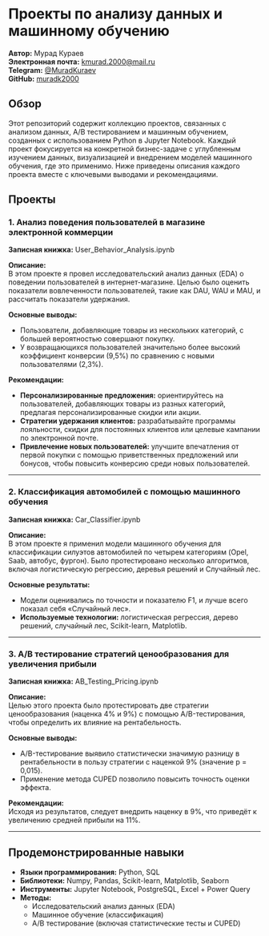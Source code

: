 # Проекты по анализу данных и машинному обучению

**Автор:** Мурад Кураев  
**Электронная почта:** kmurad.2000@mail.ru  
**Telegram:** [@MuradKuraev](https://t.me/MuradKuraev)  
**GitHub:** [muradk2000](https://github.com/muradk2000)

## Обзор
Этот репозиторий содержит коллекцию проектов, связанных с анализом данных, A/B тестированием и машинным обучением, созданных с использованием Python в Jupyter Notebook. Каждый проект фокусируется на конкретной бизнес-задаче с углубленным изучением данных, визуализацией и внедрением моделей машинного обучения, где это применимо. Ниже приведены описания каждого проекта вместе с ключевыми выводами и рекомендациями.

## Проекты

### 1. Анализ поведения пользователей в магазине электронной коммерции
**Записная книжка:** User_Behavior_Analysis.ipynb

**Описание:**  
В этом проекте я провел исследовательский анализ данных (EDA) о поведении пользователей в интернет-магазине. Целью было оценить показатели вовлеченности пользователей, такие как DAU, WAU и MAU, и рассчитать показатели удержания.

**Основные выводы:**
- Пользователи, добавляющие товары из нескольких категорий, с большей вероятностью совершают покупку.
- У возвращающихся пользователей значительно более высокий коэффициент конверсии (9,5%) по сравнению с новыми пользователями (2,3%).

**Рекомендации:**
- **Персонализированные предложения:** ориентируйтесь на пользователей, добавляющих товары из разных категорий, предлагая персонализированные скидки или акции.
- **Стратегии удержания клиентов:** разрабатывайте программы лояльности, скидки для постоянных клиентов или целевые кампании по электронной почте.
- **Привлечение новых пользователей:** улучшите впечатления от первой покупки с помощью приветственных предложений или бонусов, чтобы повысить конверсию среди новых пользователей.

---

### 2. Классификация автомобилей с помощью машинного обучения
**Записная книжка:** Car_Classifier.ipynb

**Описание:**  
В этом проекте я применил модели машинного обучения для классификации силуэтов автомобилей по четырем категориям (Opel, Saab, автобус, фургон). Было протестировано несколько алгоритмов, включая логистическую регрессию, деревья решений и Случайный лес.

**Основные результаты:**
- Модели оценивались по точности и показателю F1, и лучше всего показал себя «Случайный лес».
- **Используемые технологии:** логистическая регрессия, дерево решений, случайный лес, Scikit-learn, Matplotlib.

---

### 3. A/B тестирование стратегий ценообразования для увеличения прибыли
**Записная книжка:** AB_Testing_Pricing.ipynb

**Описание:**  
Целью этого проекта было протестировать две стратегии ценообразования (наценка 4% и 9%) с помощью A/B-тестирования, чтобы определить их влияние на рентабельность.

**Основные выводы:**
- A/B-тестирование выявило статистически значимую разницу в рентабельности в пользу стратегии с наценкой 9% (значение p = 0,015).
- Применение метода CUPED позволило повысить точность оценки эффекта.

**Рекомендации:**  
Исходя из результатов, следует внедрить наценку в 9%, что приведёт к увеличению средней прибыли на 11%.

---

## Продемонстрированные навыки

- **Языки программирования:** Python, SQL  
- **Библиотеки:** Numpy, Pandas, Scikit-learn, Matplotlib, Seaborn  
- **Инструменты:** Jupyter Notebook, PostgreSQL, Excel + Power Query  
- **Методы:**  
  - Исследовательский анализ данных (EDA)  
  - Машинное обучение (классификация)  
  - A/B тестирование (включая статистические тесты и CUPED)
